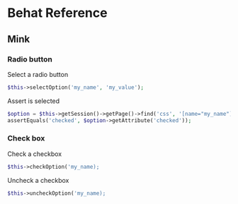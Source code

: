Behat Reference
===============


## Mink

### Radio button

Select a radio button

```php
$this->selectOption('my_name', 'my_value');
```

Assert is selected

```php
$option = $this->getSession()->getPage()->find('css', '[name="my_name"][value="my_value"]');
assertEquals('checked', $option->getAttribute('checked'));
```

### Check box

Check a checkbox

```php
$this->checkOption('my_name);
```

Uncheck a checkbox


```php
$this->uncheckOption('my_name);
```
